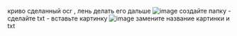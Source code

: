 криво сделанный ocr , лень делать его дальше
![image](https://github.com/prezix/ocr-python/assets/127644075/e3c898c1-8863-4eb0-a36f-c9ad4b5eddd0)
создайте папку - сделайте txt - вставьте картинку
![image](https://github.com/prezix/ocr-python/assets/127644075/3595138a-97f2-4a25-ab38-be5c44a19b7f)
замените название картинки и txt
